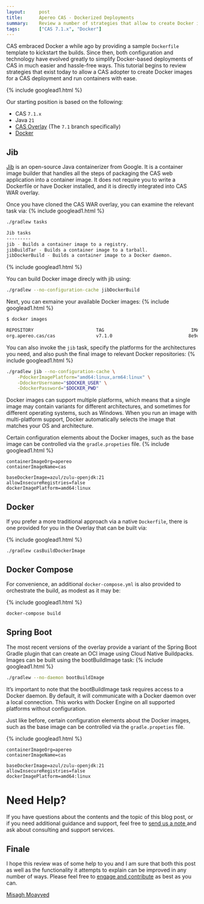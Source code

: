 ```yaml
---
layout:     post
title:      Apereo CAS - Dockerized Deployments
summary:    Review a number of strategies that allow to create Docker images for your CAS deployment and run Docker containers with ease.
tags:       ["CAS 7.1.x", "Docker"]
---
```


CAS embraced Docker a while ago by providing a sample `Dockerfile` template to kickstart the builds. Since then, both configuration and technology have evolved greatly to simplify Docker-based deployments of CAS in much easier and hassle-free ways. This tutorial begins to review strategies that exist today to allow a CAS adopter to create Docker images for a CAS deployment and run containers with ease.

{% include googlead1.html  %}

 Our starting position is based on the following:

- CAS `7.1.x`
- Java `21`
- [CAS Overlay](https://github.com/apereo/cas-overlay-template) (The `7.1` branch specifically)
- [Docker](https://www.docker.com/get-started)

## Jib

[Jib](https://github.com/GoogleContainerTools/jib) is an open-source Java containerizer from Google. It is a container image builder that handles all the steps of packaging the CAS web application into a container image. It does not require you to write a Dockerfile or have Docker installed, and it is directly integrated into CAS WAR overlay.

Once you have cloned the CAS WAR overlay, you can examine the relevant task via:
{% include googlead1.html  %}
```bash
./gradlew tasks

Jib tasks
---------
jib - Builds a container image to a registry.
jibBuildTar - Builds a container image to a tarball.
jibDockerBuild - Builds a container image to a Docker daemon.
```

{% include googlead1.html  %}

You can build Docker image direcly with jib using:

```bash
./gradlew --no-configuration-cache jibDockerBuild
```

Next, you can exmaine your available Docker images:
{% include googlead1.html  %}
```bash
$ docker images

REPOSITORY                       TAG                                IMAGE ID            CREATED              SIZE
org.apereo.cas/cas               v7.1.0                            8e9c1d4b3ce0        About a minute ago   358MB
```

You can also invoke the `jib` task, specify the platforms for the architectures you need, and also push the final image to relevant Docker repositories:
{% include googlead1.html  %}
```bash
./gradlew jib --no-configuration-cache \
    -PdockerImagePlatform="amd64:linux,arm64:linux" \
    -DdockerUsername="$DOCKER_USER" \
    -DdockerPassword="$DOCKER_PWD"
```

Docker images can support multiple platforms, which means that a single image may contain variants for different architectures, and sometimes for different operating systems, such as Windows. When you run an image with multi-platform support, Docker automatically selects the image that matches your OS and architecture. 

Certain configuration elements about the Docker images, such as the base image can be controlled via the `gradle.propeties` file. 
{% include googlead1.html %}
```properties
containerImageOrg=apereo
containerImageName=cas

baseDockerImage=azul/zulu-openjdk:21
allowInsecureRegistries=false
dockerImagePlatform=amd64:linux
```

## Docker

If you prefer a more traditional approach via a native `Dockerfile`, there is one provided for you in the Overlay that can be built via:

{% include googlead1.html  %}

```docker
./gradlew casBuildDockerImage
```

## Docker Compose

For convenience, an additional `docker-compose.yml` is also provided to orchestrate the build, as modest as it may be:

{% include googlead1.html  %}

```bash
docker-compose build
```

## Spring Boot

The most recent versions of the overlay provide a variant of the Spring Boot Gradle plugin that can create an OCI image using Cloud Native Buildpacks. Images can be built using the bootBuildImage task:
{% include googlead1.html  %}
```bash
./gradlew --no-daemon bootBuildImage
```

It’s important to note that the bootBuildImage task requires access to a Docker daemon. By default, it will communicate with a Docker daemon over a local connection. This works with Docker Engine on all supported platforms without configuration.

Just like before, certain configuration elements about the Docker images, such as the base image can be controlled via the `gradle.propeties` file. 

{% include googlead1.html  %}
```properties
containerImageOrg=apereo
containerImageName=cas

baseDockerImage=azul/zulu-openjdk:21
allowInsecureRegistries=false
dockerImagePlatform=amd64:linux
```

# Need Help?

If you have questions about the contents and the topic of this blog post, or if you need additional guidance and support, feel free to [send us a note ](/#contact-section-header) and ask about consulting and support services.

## Finale

I hope this review was of some help to you and I am sure that both this post as well as the functionality it attempts to explain can be improved in any number of ways. Please feel free to [engage and contribute](https://apereo.github.io/cas/developer/Contributor-Guidelines.html) as best as you can.

[Misagh Moayyed](https://fawnoos.com)
